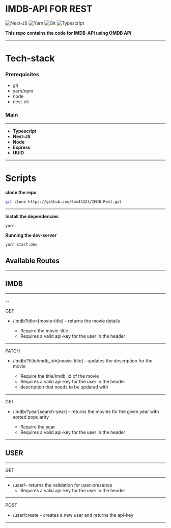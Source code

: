 # IMDB-API FOR REST

![Nest-JS](https://img.shields.io/badge/-NestJS-333333?style=for-the-badge&logo=nestjs&logoColor=61dbfb)
![Yarn](https://img.shields.io/badge/-Yarn-333333?style=for-the-badge&logo=yarn&logoColor=61dbfb)
![Git](https://img.shields.io/badge/-Git-333333?style=for-the-badge&logo=git&logoColor=61dbfb)
![Typescript](https://img.shields.io/badge/-Typescript-333333?style=for-the-badge&logo=typescript&logoColor=61dbfb)

**This repo contains the code for IMDB-API using OMDB API**

---

# **Tech-stack**

### Prerequisites

- git
- yarn/npm
- node
- nest-cli

### **Main**

---

- **Typescript**
- **Nest-JS**
- **Node**
- **Express**
- **UUID**

---

# **Scripts**

**clone the repo**

```bash
git clone https://github.com/Sam44323/IMDB-Rest.git
```

---

**Install the dependencies**

```bash
yarn
```

**Running the dev-server**

```bash
yarn start:dev
```

## **Available Routes**

---

## **IMDB**

---

--

GET

- /imdb?title=[movie-title] - returns the movie details

  - Require the movie-title
  - Requires a valid api-key for the user in the header

---

PATCH

- /imdb/?title/imdb_id=[movie-title] - updates the description for the movie

  - Require the title/imdb_id of the movie
  - Requires a valid api-key for the user in the header
  - description that needs to be updated with

---

GET

- /imdb/?year[search-year] - returns the movies for the given year with sorted popularity

  - Require the year
  - Requires a valid api-key for the user in the header

---

## **USER**

---

GET

---

- /user/- returns the validation for user-presence
  - Requires a valid api-key for the user in the header

---

POST

- /user/create - creates a new user and returns the api-key

---
